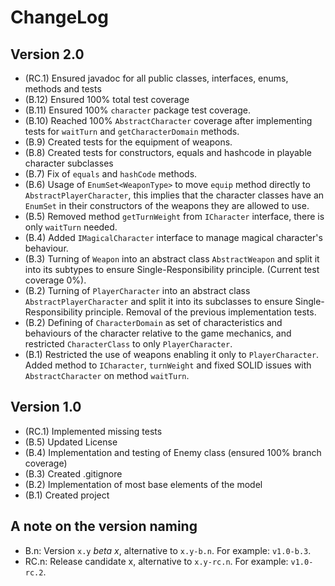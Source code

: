 ChangeLog
=========

Version 2.0
-----------
- (RC.1) Ensured javadoc for all public classes, interfaces, enums, methods and tests
- (B.12) Ensured 100% total test coverage
- (B.11) Ensured 100% ``character`` package test coverage.
- (B.10) Reached 100% ``AbstractCharacter`` coverage after implementing tests for ``waitTurn`` and
         ``getCharacterDomain`` methods.
- (B.9) Created tests for the equipment of weapons.
- (B.8) Created tests for constructors, equals and hashcode in playable character subclasses
- (B.7) Fix of ``equals`` and ``hashCode`` methods.
- (B.6) Usage of ``EnumSet<WeaponType>`` to move ``equip`` method directly to
        ``AbstractPlayerCharacter``, this implies that the character classes have an ``EnumSet`` in
        their constructors of the weapons they are allowed to use.
- (B.5) Removed method ``getTurnWeight`` from ``ICharacter`` interface, there is only ``waitTurn``
        needed.
- (B.4) Added ``IMagicalCharacter`` interface to manage magical character's behaviour.
- (B.3) Turning of ``Weapon`` into an abstract class ``AbstractWeapon`` and split it into its
        subtypes to ensure Single-Responsibility principle. (Current test coverage 0%).
- (B.2) Turning of ``PlayerCharacter`` into an abstract class ``AbstractPlayerCharacter`` and split
        it into its subclasses to ensure Single-Responsibility principle. Removal of the previous
        implementation tests.
- (B.2) Defining of ``CharacterDomain`` as set of characteristics and behaviours of the character
        relative to the game mechanics, and restricted ``CharacterClass`` to only
        ``PlayerCharacter``.
- (B.1) Restricted the use of weapons enabling it only to ``PlayerCharacter``.
        Added method to ``ICharacter``, ``turnWeight`` and fixed SOLID issues with
        ``AbstractCharacter`` on method ``waitTurn``.

Version 1.0
-----------
- (RC.1) Implemented missing tests
- (B.5) Updated License
- (B.4) Implementation and testing of Enemy class (ensured 100% branch coverage)
- (B.3) Created .gitignore
- (B.2) Implementation of most base elements of the model
- (B.1) Created project

A note on the version naming
----------------------------
- B.n: Version ``x.y`` _beta x_, alternative to ``x.y-b.n``.
  For example: ``v1.0-b.3``.
- RC.n: Release candidate x, alternative to ``x.y-rc.n``.
  For example: ``v1.0-rc.2``.
